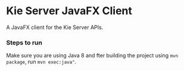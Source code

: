 # Kie Server JavaFX Client

A JavaFX client for the Kie Server APIs.

### Steps to run

Make sure you are using Java 8  and fter building the project using `mvn package`, run `mvn exec:java"`.
